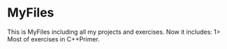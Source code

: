 # MyFiles
This is MyFiles including all my projects and exercises.
Now it includes:
  1> Most of exercises in C++Primer.
  
